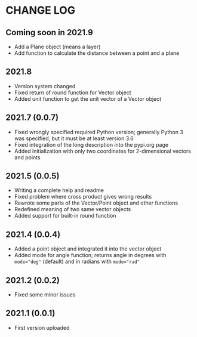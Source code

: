 
# CHANGE LOG

## Coming soon in 2021.9

* Add a Plane object (means a layer)
* Add function to calculate the distance between a point and a plane

## 2021.8

* Version system changed
* Fixed return of round function for Vector object
* Added unit function to get the unit vector of a Vector object

## 2021.7 (0.0.7)

* Fixed wrongly specified required Python version; generally Python 3 was specified, but it must be at least version 3.6
* Fixed integration of the long description into the pypi.org page
* Added initialization with only two coordinates for 2-dimensional vectors and points

## 2021.5 (0.0.5)

* Writing a complete help and readme
* Fixed problem where cross product gives wrong results
* Rewrote some parts of the Vector/Point object and other functions
* Redefined meaning of two same vector objects
* Added support for built-in round function

## 2021.4 (0.0.4)

* Added a point object and integrated it into the vector object
* Added mode for angle function; returns angle in degrees with `mode="deg"` (default) and in radians with `mode="rad"`

## 2021.2 (0.0.2)

* Fixed some minor issues

## 2021.1 (0.0.1)

* First version uploaded
